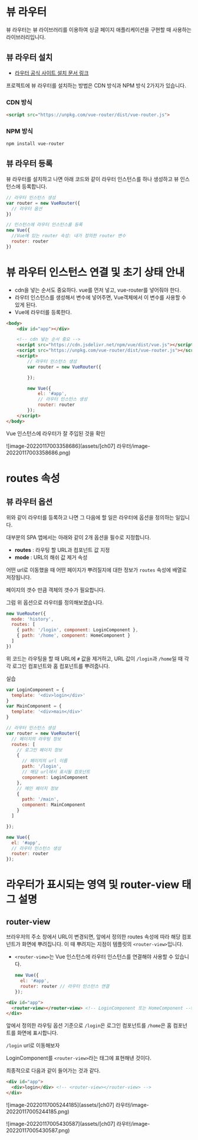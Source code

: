 # 뷰 라우터

뷰 라우터는 뷰 라이브러리를 이용하여 싱글 페이지 애플리케이션을 구현할 때 사용하는 라이브러리입니다.



## 뷰 라우터 설치

* [라우터 공식 사이트 설치 문서 링크](https://router.vuejs.org/installation.html)

프로젝트에 뷰 라우터를 설치하는 방법은 CDN 방식과 NPM 방식 2가지가 있습니다.

### CDN 방식

```html
<script src="https://unpkg.com/vue-router/dist/vue-router.js">
```

### NPM 방식

```bash
npm install vue-router
```



## 뷰 라우터 등록

뷰 라우터를 설치하고 나면 아래 코드와 같이 라우터 인스턴스를 하나 생성하고 뷰 인스턴스에 등록합니다.

```js
// 라우터 인스턴스 생성
var router = new VueRouter({
  // 라우터 옵션
})

// 인스턴스에 라우터 인스턴스를 등록
new Vue({
  //Vue에 있는 router 속성: 내가 정의한 router 변수
  router: router
})
```



# 뷰 라우터 인스턴스 연결 및 초기 상태 안내

* cdn을 넣는 순서도 중요하다. vue를 먼저 넣고, vue-router를 넣어줘야 한다.
* 라우터 인스턴스를 생성해서 변수에 넣어주면, Vue객체에서 이 변수를 사용할 수 있게 된다.
* Vue에 라우터를 등록한다.

```html
<body>
    <div id="app"></div>

    <!-- cdn 넣는 순서 중요 -->
    <script src="https://cdn.jsdelivr.net/npm/vue/dist/vue.js"></script>
    <script src="https://unpkg.com/vue-router/dist/vue-router.js"></script>
    <script>
        // 라우터 인스턴스 생성
        var router = new VueRouter({

        });

        new Vue({
            el: '#app',
            // 라우터 인스턴스 생성
            router: router
        });
    </script>
</body>
```



Vue 인스턴스에 라우터가 잘 주입된 것을 확인

![image-20220117003358686](assets/[ch07] 라우터/image-20220117003358686.png)





# routes 속성

## 뷰 라우터 옵션

위와 같이 라우터를 등록하고 나면 그 다음에 할 일은 라우터에 옵션을 정의하는 일입니다. 

대부분의 SPA 앱에서는 아래와 같이 2개 옵션을 필수로 지정합니다.

- **routes** : 라우팅 할 URL과 컴포넌트 값 지정
- **mode** : URL의 해쉬 값 제거 속성



어떤 url로 이동했을 때 어떤 페이지가 뿌려질지에 대한 정보가 `routes` 속성에 배열로 저장됩니다.

페이지의 갯수 만큼 객체의 갯수가 필요합니다.



그럼 위 옵션으로 라우터를 정의해보겠습니다.

```js
new VueRouter({
  mode: 'history',
  routes: [
    { path: '/login', component: LoginComponent },
    { path: '/home', component: HomeComponent }
  ]
})
```

위 코드는 라우팅을 할 때 URL에 `#` 값을 제거하고, URL 값이 `/login`과 `/home`일 때 각각 로그인 컴포넌트와 홈 컴포넌트를 뿌려줍니다.



실습

```js
var LoginComponent = {
  template: '<div>login</div>' 
}
var MainComponent = {
  template: '<div>main</div>'
}

// 라우터 인스턴스 생성
var router = new VueRouter({
  // 페이지의 라우팅 정보
  routes: [
    // 로그인 페이지 정보
    {
      // 페이지의 url 이름
      path: '/login',
      // 해당 url에서 표시될 컴포넌트
      component: LoginComponent
    },
    // 메인 페이지 정보
    {
      path: '/main',
      component: MainComponent
    }
  ]

});

new Vue({
  el: '#app',
  // 라우터 인스턴스 생성
  router: router
});
```



# 라우터가 표시되는 영역 및 router-view 태그 설명

## router-view

브라우저의 주소 창에서 URL이 변경되면, 앞에서 정의한 routes 속성에 따라 해당 컴포넌트가 화면에 뿌려집니다. 이 때 뿌려지는 지점이 템플릿의 `<router-view>`입니다.

* `<router-view>`는 Vue 인스턴스에 라우터 인스턴스를  연결해야 사용할 수 있습니다.

  ```js
  new Vue({
    el: '#app',
    router: router // 라우터 인스턴스 연결
  });
  ```

  

```html
<div id="app">
  <router-view></router-view> <!-- LoginComponent 또는 HomeComponent -->
</div>
```

앞에서 정의한 라우팅 옵션 기준으로 `/login`은 로그인 컴포넌트를 `/home`은 홈 컴포넌트를 화면에 표시합니다.



`/login` url로 이동해보자

LoginComponent를 `<router-view>`라는 태그에 표현해낸 것이다.

최종적으로 다음과 같이 들어가는 것과 같다.

```html
<div id="app">
  <div>login</div> <!-- <router-view></router-view> -->
</div>
```



![image-20220117005244185](assets/[ch07] 라우터/image-20220117005244185.png)

![image-20220117005430587](assets/[ch07] 라우터/image-20220117005430587.png)













